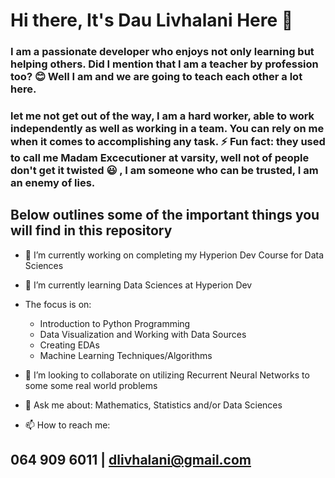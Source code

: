 # Hi there,  It's Dau Livhalani Here 👋


### I am a passionate developer who enjoys not only learning but helping others. Did I mention that I am a teacher by profession too? :blush: Well I am and we are going to teach each other a lot here.

### let me not get out of the way, I am a hard worker, able to work independently as well as working in a team. You can rely on me when it comes to accomplishing any task. ⚡ Fun fact: they used to call me Madam Excecutioner at varsity, well not of people don't get it twisted :smiley: , I am someone who can be trusted, I am an enemy of lies.

## Below outlines some  of the important things you will find in this repository


- 🔭 I’m currently working on completing my Hyperion Dev Course for Data Sciences

- 🌱 I’m currently learning Data Sciences at Hyperion Dev

- The focus is on:
  * Introduction to Python Programming
  * Data Visualization and Working with Data Sources
  * Creating EDAs
  * Machine Learning Techniques/Algorithms
  
- 👯 I’m looking to collaborate on utilizing Recurrent Neural Networks to some some real world problems

- 💬 Ask me about: Mathematics, Statistics and/or Data Sciences

- 📫 How to reach me: 
## 064 909 6011 | dlivhalani@gmail.com
<!--  😄 Pronouns: ...
- ⚡ Fun fact: 
->
